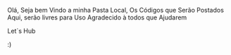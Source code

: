 Olá, Seja bem Vindo a minha Pasta Local, Os Códigos que Serão Postados Aqui, serão livres para Uso
Agradecido à todos que Ajudarem 

Let`s Hub 

:)
